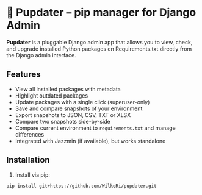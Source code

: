 # 🐾 Pupdater – pip manager for Django Admin

**Pupdater** is a pluggable Django admin app that allows you to view, check, and upgrade installed Python packages en Requirements.txt directly from the Django admin interface.

## Features
- View all installed packages with metadata
- Highlight outdated packages
- Update packages with a single click (superuser-only)
- Save and compare snapshots of your environment
- Export snapshots to JSON, CSV, TXT or XLSX
- Compare two snapshots side-by-side
- Compare current environment to `requirements.txt` and manage differences
- Integrated with Jazzmin (if available), but works standalone

## Installation

1. Install via pip:
```bash
pip install git+https://github.com/WilkoRi/pupdater.git
